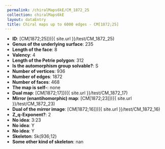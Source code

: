 ```yaml
--- 
 permalink: /chiralMaps6kE/CM_1872_25 
 collection: chiralMaps6kE
 layout: dataEntry
 title: Chiral maps up to 6000 edges - CM[1872;25]
---
```


- **ID**: [CM[1872;25]]({{ site.url }}/test/CM_1872_25)
- **Genus of the underlying surface**: 235
- **Length of the face**: 8
- **Valency**: 4
- **Length of the Petrie polygon**: 312
- **Is the automorphism group solvable?**: S
- **Number of vertices**: 936
- **Number of edges**: 1872
- **Number of faces**: 468
- **The map is self-**: none
- **Dual map**: [CM[1872;17]]({{ site.url }}/test/CM_1872_17)
- **Mirror (enantihomorphic) map**: [CM[1872;23]]({{ site.url }}/test/CM_1872_23)
- **Dual of the mirror image**: [CM[1872;16]]({{ site.url }}/test/CM_1872_16)
- **Z_q-Exponent?**: 2
- **No idea**:  3:23
- **No idea**: Y
- **No idea**: Y
- **Skeleton**: Sk(936;12)
- **Some other kind of skeleton**: nan
